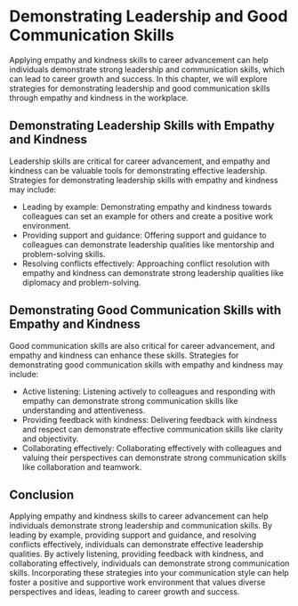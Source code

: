 Demonstrating Leadership and Good Communication Skills
=============================================================================================================================

Applying empathy and kindness skills to career advancement can help individuals demonstrate strong leadership and communication skills, which can lead to career growth and success. In this chapter, we will explore strategies for demonstrating leadership and good communication skills through empathy and kindness in the workplace.

Demonstrating Leadership Skills with Empathy and Kindness
---------------------------------------------------------

Leadership skills are critical for career advancement, and empathy and kindness can be valuable tools for demonstrating effective leadership. Strategies for demonstrating leadership skills with empathy and kindness may include:

* Leading by example: Demonstrating empathy and kindness towards colleagues can set an example for others and create a positive work environment.
* Providing support and guidance: Offering support and guidance to colleagues can demonstrate leadership qualities like mentorship and problem-solving skills.
* Resolving conflicts effectively: Approaching conflict resolution with empathy and kindness can demonstrate strong leadership qualities like diplomacy and problem-solving.

Demonstrating Good Communication Skills with Empathy and Kindness
-----------------------------------------------------------------

Good communication skills are also critical for career advancement, and empathy and kindness can enhance these skills. Strategies for demonstrating good communication skills with empathy and kindness may include:

* Active listening: Listening actively to colleagues and responding with empathy can demonstrate strong communication skills like understanding and attentiveness.
* Providing feedback with kindness: Delivering feedback with kindness and respect can demonstrate effective communication skills like clarity and objectivity.
* Collaborating effectively: Collaborating effectively with colleagues and valuing their perspectives can demonstrate strong communication skills like collaboration and teamwork.

Conclusion
----------

Applying empathy and kindness skills to career advancement can help individuals demonstrate strong leadership and communication skills. By leading by example, providing support and guidance, and resolving conflicts effectively, individuals can demonstrate effective leadership qualities. By actively listening, providing feedback with kindness, and collaborating effectively, individuals can demonstrate strong communication skills. Incorporating these strategies into your communication style can help foster a positive and supportive work environment that values diverse perspectives and ideas, leading to career growth and success.
